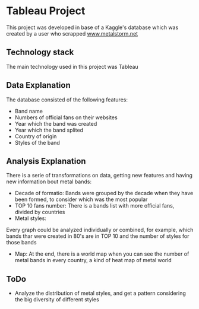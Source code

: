 # Tableau Project

This project was developed in base of a Kaggle's database which was created by a user who scrapped www.metalstorm.net

## Technology stack
The main technology used in this project was Tableau

## Data Explanation
The database consisted of the following features:
- Band name
- Numbers of official fans on their websites
- Year which the band was created
- Year which the band splited
- Country of origin
- Styles of the band

## Analysis Explanation
There is a serie of transformations on data, getting new features and having new information bout metal bands:
- Decade of formatio: Bands were grouped by the decade when they have been formed, to consider which was the most popular
- TOP 10 fans number: There is a bands list with more official fans, divided by countries
- Metal styles: 

Every graph could be analyzed individually or combined, for example, which bands thar were created in 80's are in TOP 10 and the number of styles for those bands

- Map: At the end, there is a world map when you can see the number of metal bands in every country, a kind of heat map of metal world

## ToDo
- Analyze the distribution of metal styles, and get a pattern considering the big diversity of different styles 
